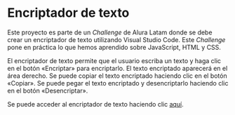 # Encriptador de texto
Este proyecto es parte de un *Challenge* de Alura Latam donde se debe crear un encriptador de texto utilizando Visual Studio Code. Este *Challenge* pone en práctica lo que hemos aprendido sobre JavaScript, HTML y CSS.

El encriptador de texto permite que el usuario escriba un texto y haga clic en el botón «Encriptar» para encriptarlo. El texto encriptado aparecerá en el área derecho. Se puede copiar el texto encriptado haciendo clic en el botón «Copiar». Se puede pegar el texto encriptado y desencriptarlo haciendo clic en el botón «Desencriptar».

Se puede acceder al encriptador de texto haciendo clic [aquí](https://jvaspad.github.io/encriptador-de-texto/).
